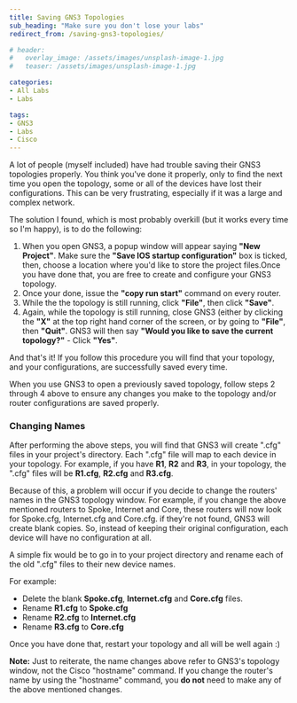 ```yaml
---
title: Saving GNS3 Topologies
sub_heading: "Make sure you don't lose your labs"
redirect_from: /saving-gns3-topologies/

# header:
#   overlay_image: /assets/images/unsplash-image-1.jpg
#   teaser: /assets/images/unsplash-image-1.jpg

categories:
- All Labs
- Labs

tags:
- GNS3
- Labs
- Cisco
---
```

A lot of people (myself included) have had trouble saving their GNS3 topologies properly. You think you've done it properly, only to find the next time you open the topology, some or all of the devices have lost their configurations. This can be very frustrating, especially if it was a large and complex network.

The solution I found, which is most probably overkill (but it works every time so I'm happy), is to do the following:

1.  When you open GNS3, a popup window will appear saying **"New Project"**. Make sure the **"Save IOS startup configuration"** box is ticked, then, choose a location where you'd like to store the project files.Once you have done that, you are free to create and configure your GNS3 topology.
2.  Once your done, issue the **"copy run start"** command on every router.
3.  While the the topology is still running, click **"File"**, then click **"Save"**.
4.  Again, while the topology is still running, close GNS3 (either by clicking the **"X"** at the top right hand corner of the screen, or by going to **"File"**, then **"Quit"**. GNS3 will then say **"Would you like to save the current topology?"** - Click **"Yes"**.

And that's it! If you follow this procedure you will find that your topology, and your configurations, are successfully saved every time.

When you use GNS3 to open a previously saved topology, follow steps 2 through 4 above to ensure any changes you make to the topology and/or router configurations are saved properly.

### Changing Names

After performing the above steps, you will find that GNS3 will create ".cfg" files in your project's directory. Each ".cfg" file will map to each device in your topology. For example, if you have **R1**, **R2** and **R3**, in your topology, the ".cfg" files will be **R1.cfg**, **R2.cfg** and **R3.cfg**.

Because of this, a problem will occur if you decide to change the routers' names in the GNS3 topology window. For example, if you change the above mentioned routers to Spoke, Internet and Core, these routers will now look for Spoke.cfg, Internet.cfg and Core.cfg. if they're not found, GNS3 will create blank copies. So, instead of keeping their original configuration, each device will have no configuration at all.

A simple fix would be to go in to your project directory and rename each of the old ".cfg" files to their new device names.

For example:

*   Delete the blank **Spoke.cfg**, **Internet.cfg** and **Core.cfg** files.
*   Rename **R1.cfg** to **Spoke.cfg**
*   Rename **R2.cfg** to **Internet.cfg**
*   Rename **R3.cfg** to **Core.cfg**

Once you have done that, restart your topology and all will be well again :)

**Note:** Just to reiterate, the name changes above refer to GNS3's topology window, not the Cisco "hostname" command. If you change the router's name by using the "hostname" command, you **do not** need to make any of the above mentioned changes.